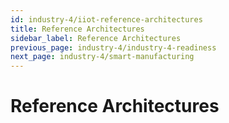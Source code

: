 ```yaml
---
id: industry-4/iiot-reference-architectures
title: Reference Architectures
sidebar_label: Reference Architectures
previous_page: industry-4/industry-4-readiness
next_page: industry-4/smart-manufacturing
---
```


# Reference Architectures